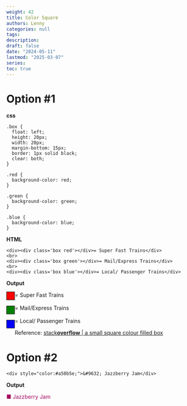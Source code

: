 ```yaml
---
weight: 42
title: Color Square
authors: Lenny
categories: null
tags: 
description: 
draft: false
date: "2024-05-11"
lastmod: "2025-03-07"
series:
toc: true
---
```


<style>
.box {
  float: left;
  height: 20px;
  width: 20px;
  margin-bottom: 15px;
  border: 1px solid black;
  clear: both;
}

.red {
  background-color: red;
}

.green {
  background-color: green;
}

.blue {
  background-color: blue;
}
</style>

<!--more-->

# Option #1

<b>css</b>
```
.box {
  float: left;
  height: 20px;
  width: 20px;
  margin-bottom: 15px;
  border: 1px solid black;
  clear: both;
}

.red {
  background-color: red;
}

.green {
  background-color: green;
}

.blue {
  background-color: blue;
}
```

<b>HTML</b>
```
<div><div class='box red'></div>= Super Fast Trains</div>
<br>
<div><div class='box green'></div>= Mail/Express Trains</div>
<br>
<div><div class='box blue'></div>= Local/ Passenger Trains</div>
```



<b>Output</b>   

<body>
<div><div class='box red'></div>= Super Fast Trains</div>
<br>
<div><div class='box green'></div>= Mail/Express Trains</div>
<br>
<div><div class='box blue'></div>= Local/ Passenger Trains</div>
</body>


Reference: <a href = "https://stackoverflow.com/questions/49070926/i-want-to-create-a-small-square-colour-filled-box-in-html-css-and-most-import" target="_blank" rel="noopener noreferrer">stack<b>overflow</b> | a small square colour filled box</a>

# Option #2
```
<div style="color:#a50b5e;">&#9632; Jazzberry Jam</div>
```

<b>Output</b>
<div style="color: #a50b5e;">&#9632; Jazzberry Jam</div>





